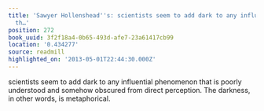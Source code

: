 ```yaml
---
title: 'Sawyer Hollenshead''s: scientists seem to add dark to any influential phenomenon
  th…'
position: 272
book_uuid: 3f2f18a4-0b65-493d-afe7-23a61417cb99
location: '0.434277'
source: readmill
highlighted_on: '2013-05-01T22:44:30.000Z'
---
```


scientists seem to add dark to any influential phenomenon that is poorly understood and somehow obscured from direct perception. The darkness, in other words, is metaphorical.